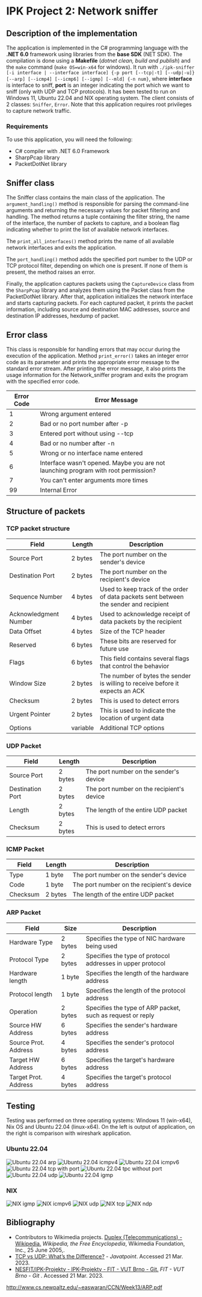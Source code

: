﻿ # IPK Project 2: Network sniffer
## Description of the implementation
The application is implemented in the C# programming language with the **.NET 6.0** framework using libraries from the **base SDK** (NET SDK).  The compilation is done using a **Makefile** (*dotnet clean, build and publish*) and the `make` command (`make OS=win-x64` for windows). It run with `./ipk-sniffer [-i interface | --interface interface] {-p port [--tcp|-t] [--udp|-u]} [--arp] [--icmp4] [--icmp6] [--igmp] [--mld] {-n num}`, where **interface** is interface to sniff, **port** is an integer indicating the port which we want to sniff (only with UDP and TCP protocols). It has been tested to run on Windows 11, Ubuntu 22.04 and NIX operating system. The client consists of 2 classes: `Sniffer`, `Error`. Note that this application requires root privileges to capture network traffic.

### Requirements
To use this application, you will need the following:

 - C# compiler with .NET 6.0 Framework
 - SharpPcap library
 - PacketDotNet library

## Sniffer class

The Sniffer class contains the main class of the application.
The `argument_handling()` method is responsible for parsing the command-line arguments and returning the necessary values for packet filtering and handling. The method returns a tuple containing the filter string, the name of the interface, the number of packets to capture, and a boolean flag indicating whether to print the list of available network interfaces.

The `print_all_interfaces()` method prints the name of all available network interfaces and exits the application.

The `port_handling()` method adds the specified port number to the UDP or TCP protocol filter, depending on which one is present. If none of them is present, the method raises an error.

Finally, the application captures packets using the `CaptureDevice` class from the `SharpPcap` library and analyzes them using the Packet class from the PacketDotNet library. After that, application initializes the network interface and starts capturing packets. For each captured packet, it prints the packet information, including source and destination MAC addresses, source and destination IP addresses, hexdump of packet.

## Error class
This class is responsible for handling errors that may occur during the execution of the application. Method `print_error()` takes an integer error code as its parameter and prints the appropriate error message to the standard error stream. After printing the error message, it also prints the usage information for the Network_sniffer program and exits the program with the specified error code.

|Error Code	| Error Message                                                                        |
|-----------|--------------------------------------------------------------------------------------|
| 1	      | Wrong argument entered                                                               |
| 2	      | Bad or no port number after -p                                                       |
| 3	      | Entered port without using --tcp                                                     |
| 4	      | Bad or no number after -n                                                            |
| 5	      | Wrong or no interface name entered                                                   |
| 6	      | Interface wasn't opened. Maybe you are not launching program with root permission?   |
| 7	      | You can't enter arguments more times                                                 |
| 99	      | Internal Error                                                                       |


## Structure of packets

### TCP packet structure
| Field | Length | Description |
|----|---|--|
| Source Port | 2 bytes | The port number on the sender's device |
| Destination Port | 2 bytes | The port number on the recipient's device |
| Sequence Number | 4 bytes | Used to keep track of the order of data packets sent between the sender and recipient
| Acknowledgment Number | 4 bytes | Used to acknowledge receipt of data packets by the recipient
| Data Offset | 4 bytes | Size of the TCP header
| Reserved | 6 bytes | These bits are reserved for future use
| Flags | 6 bytes | This field contains several flags that control the behavior
| Window Size | 2 bytes | The number of bytes the sender is willing to receive before it expects an ACK
| Checksum | 2 bytes | This is used to detect errors
| Urgent Pointer | 2 bytes | This is used to indicate the location of urgent data
| Options | variable | Additional TCP options

### UDP Packet
| Field | Length | Description |
|----|---|--|
| Source Port | 2 bytes | The port number on the sender's device |
| Destination Port | 2 bytes | The port number on the recipient's device |
| Length | 2 bytes | The length of the entire UDP packet
| Checksum | 2 bytes | This is used to detect errors

### ICMP Packet
| Field | Length | Description |
|----|---|--|
| Type | 1 byte | The port number on the sender's device
| Code | 1 byte | The port number on the recipient's device
| Checksum | 2 bytes |The length of the entire UDP packet

### ARP Packet
| Field  | Size | Description                                    |
|--------|-------------|------------------------------------------------|
| Hardware Type | 2 bytes | Specifies the type of NIC hardware being used |
| Protocol Type | 2 bytes | Specifies the type of protocol addresses in upper protocol|
| Hardware length | 1 byte | Specifies the length of the hardware address |
| Protocol length | 1 byte | Specifies the length of the protocol address |
| Operation | 2 bytes | Specifies the type of ARP packet, such as request or reply |
| Source HW Address | 6 bytes | Specifies the sender's hardware address |
| Source Prot. Address | 4 bytes| Specifies the sender's protocol address |
| Target HW Address | 6 bytes | Specifies the target's hardware address |
| Target Prot. Address | 4 bytes | Specifies the target's protocol address |

## Testing
Testing was performed on three operating systems: Windows 11 (win-x64), Nix OS and Ubuntu 22.04 (linux-x64). On the left is output of application, on the right is comparison with wireshark application.

### Ubuntu 22.04
![Ubuntu 22.04 arp](tests/arp_ubuntu.png)
![Ubuntu 22.04 icmpv4](tests/icmpv4_ubuntu.png)
![Ubuntu 22.04 icmpv6](tests/icmpv6_ubuntu.png)
![Ubuntu 22.04 tcp with port](tests/tcp_with_port_ubuntu.png)
![Ubuntu 22.04 tpc without port](tests/tcp_without_port_ubuntu.png)
![Ubuntu 22.04 udp](tests/udp_ubuntu.png)
![Ubuntu 22.04 igmp](tests/igmp_ubuntu.png)

### NIX
![NIX igmp](tests/igmp_nix.png)
![NIX icmpv6](tests/imcpv6_nix.png)
![NIX udp](tests/udp_nix.png)
![NIX tcp](tests/tcp_nix.png)
![NIX ndp](tests/ndp_nix.png)

## Bibliography

 - Contributors to Wikimedia projects. [Duplex (Telecommunications) - Wikipedia.](https://en.wikipedia.org/wiki/Duplex_(telecommunications)) _Wikipedia, the Free Encyclopedia_, Wikimedia Foundation, Inc., 25 June 2005,.
 - [TCP vs UDP: What’s the Difference?](https://www.javatpoint.com/tcp-vs-udp) - _Javatpoint_. Accessed 21 Mar. 2023.
 - [NESFIT/IPK-Projekty - IPK-Projekty - FIT - VUT Brno - Git.](https://git.fit.vutbr.cz/NESFIT/IPK-Projekty/src/branch/master) _FIT - VUT Brno - Git_ . Accessed 21 Mar. 2023.

http://www.cs.newpaltz.edu/~easwaran/CCN/Week13/ARP.pdf
